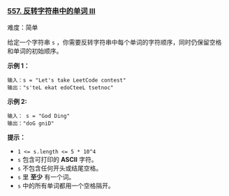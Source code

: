 ### [557\. 反转字符串中的单词 III](https://leetcode.cn/problems/reverse-words-in-a-string-iii/)

难度：简单

给定一个字符串 `s` ，你需要反转字符串中每个单词的字符顺序，同时仍保留空格和单词的初始顺序。

**示例 1：**

```
输入：s = "Let's take LeetCode contest"
输出："s'teL ekat edoCteeL tsetnoc"
```

**示例 2:**

```
输入： s = "God Ding"
输出："doG gniD"
```

********提示：********

-   `1 <= s.length <= 5 * 10^4`
-   `s` 包含可打印的 **ASCII** 字符。
-   `s` 不包含任何开头或结尾空格。
-   `s` 里 **至少** 有一个词。
-   `s` 中的所有单词都用一个空格隔开。

